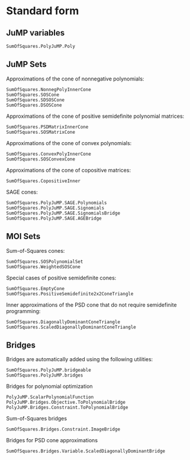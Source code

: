 # Standard form

## JuMP variables

```@docs
SumOfSquares.PolyJuMP.Poly
```

## JuMP Sets

Approximations of the cone of nonnegative polynomials:
```@docs
SumOfSquares.NonnegPolyInnerCone
SumOfSquares.SOSCone
SumOfSquares.SDSOSCone
SumOfSquares.DSOSCone
```

Approximations of the cone of positive semidefinite polynomial matrices:
```@docs
SumOfSquares.PSDMatrixInnerCone
SumOfSquares.SOSMatrixCone
```

Approximations of the cone of convex polynomials:
```@docs
SumOfSquares.ConvexPolyInnerCone
SumOfSquares.SOSConvexCone
```

Approximations of the cone of copositive matrices:
```@docs
SumOfSquares.CopositiveInner
```

SAGE cones:
```@docs
SumOfSquares.PolyJuMP.SAGE.Polynomials
SumOfSquares.PolyJuMP.SAGE.Signomials
SumOfSquares.PolyJuMP.SAGE.SignomialsBridge
SumOfSquares.PolyJuMP.SAGE.AGEBridge
```

## MOI Sets

Sum-of-Squares cones:
```@docs
SumOfSquares.SOSPolynomialSet
SumOfSquares.WeightedSOSCone
```

Special cases of positive semidefinite cones:
```@docs
SumOfSquares.EmptyCone
SumOfSquares.PositiveSemidefinite2x2ConeTriangle
```

Inner approximations of the PSD cone that do not require semidefinite
programming:
```@docs
SumOfSquares.DiagonallyDominantConeTriangle
SumOfSquares.ScaledDiagonallyDominantConeTriangle
```

## Bridges

Bridges are automatically added using the following utilities:
```@docs
SumOfSquares.PolyJuMP.bridgeable
SumOfSquares.PolyJuMP.bridges
```

Bridges for polynomial optimization
```@docs
PolyJuMP.ScalarPolynomialFunction
PolyJuMP.Bridges.Objective.ToPolynomialBridge
PolyJuMP.Bridges.Constraint.ToPolynomialBridge
```

Sum-of-Squares bridges
```@docs
SumOfSquares.Bridges.Constraint.ImageBridge
```

Bridges for PSD cone approximations
```@docs
SumOfSquares.Bridges.Variable.ScaledDiagonallyDominantBridge
```
